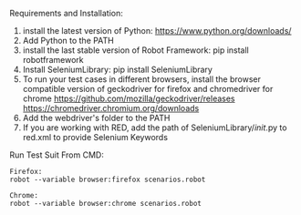 Requirements and Installation:
  1. install the latest version of Python: https://www.python.org/downloads/
  2. Add Python to the PATH
  3. install the last stable version of Robot Framework: pip install robotframework
  4. Install SeleniumLibrary: pip install SeleniumLibrary
  5. To run your test cases in different browsers, install the browser compatible version of geckodriver for firefox and chromedriver for chrome
      https://github.com/mozilla/geckodriver/releases
      https://chromedriver.chromium.org/downloads
  6. Add the webdriver's folder to the PATH
  7. If you are working with RED, add the path of SeleniumLibrary/_init_.py to red.xml to provide Selenium Keywords
      

Run Test Suit From CMD:  
  
    Firefox:
    robot --variable browser:firefox scenarios.robot
  
    Chrome:
    robot --variable browser:chrome scenarios.robot
